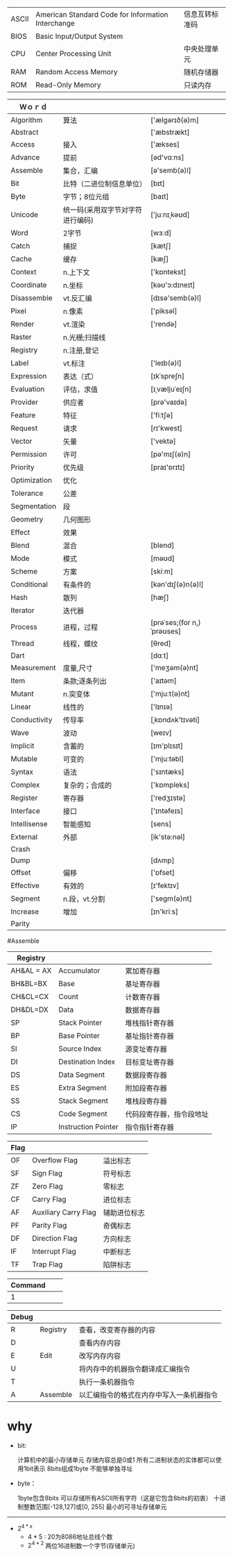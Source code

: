 
||||
|-|-|-|
|ASCII|American Standard Code for Information Interchange|信息互转标准码
|BIOS|Basic Input/Output System|
|CPU|Center Processing Unit|中央处理单元
|RAM|Random Access Memory|随机存储器
|ROM|Read-Only Memory|只读内存


|Ｗｏｒｄ|||
|-|-|-|
|Algorithm|算法| ['ælgərɪð(ə)m]
|Abstract| |['æbstrækt]
|Access|接入|['ækses]
|Advance|提前| [əd'vɑːns]
|Assemble|集合，汇编| [ə'semb(ə)l]
|Bit|比特（二进位制信息单位）| [bɪt]
|Byte|字节；8位元组|[baɪt]
|Unicode|统一码(采用双字节对字符进行编码)|['juːnɪˌkəʊd] 
|Word|2字节|[wɜːd]
|Catch| 捕捉|  [kætʃ]
|Cache|缓存| [kæʃ]
|Context|n.上下文| ['kɒntekst]
|Coordinate|n.坐标|[kəʊ'ɔ:dɪneɪt]
|Disassemble|vt.反汇编| [dɪsə'semb(ə)l]
|Pixel|n.像素|['piksəl]
|Render|vt.渲染| ['rendə]
|Raster| n.光栅;扫描线|
|Registry|n.注册,登记|
|Label|vt.标注|['leɪb(ə)l]
|Expression|表达（式） | [ɪkˈspreʃn]
|Evaluation|评估，求值 | [ɪˌvæljuˈeɪʃn]
|Provider|供应者|[prə'vaɪdə]|
|Feature|特征| ['fiːtʃə]
|Request|请求|[rɪ'kwest]
|Vector| 矢量|['vektə]
|Permission|许可| [pə'mɪʃ(ə)n]
|Priority |优先级| [praɪ'ɒrɪtɪ]
|Optimization|优化|
|Tolerance|公差|
|Segmentation|段|
|Geometry|几何图形|
|Effect|效果|
|Blend|混合|[blend]
|Mode|模式|[məʊd]
|Scheme|方案| [skiːm]
|Conditional|有条件的|[kən'dɪʃ(ə)n(ə)l]
|Hash|散列|[hæʃ]
|Iterator|迭代器|
|Process|进程，过程| [prəˈses;(for n,)ˈprəʊses]
|Thread|线程，螺纹| [θred]
|Dart||[dɑːt]
|Measurement|度量,尺寸| ['meʒəm(ə)nt]
|Item|条款;逐条列出| ['aɪtəm]
|Mutant|n.突变体|['mjuːt(ə)nt]
|Linear|线性的|['lɪnɪə]
|Conductivity|传导率|[ˌkɒndʌk'tɪvəti]
|Wave| 波动|[weɪv]
|Implicit| 含蓄的|[ɪm'plɪsɪt]
|Mutable|可变的|	['mjuːtəbl] 
|Syntax|语法 |['sɪntæks]
|Complex|复杂的；合成的 |['kɒmpleks]
|Register|寄存器|['redʒɪstə]
|Interface|接口|['ɪntəfeɪs]
|Intellisense| 智能感知 | [sens]
|External| 外部| [ik'stə:nəl]
|Crash|
|Dump| | [dʌmp]
|Offset|偏移| ['ɒfset]
|Effective| 有效的| [ɪ'fektɪv]
|Segment|n.段，vt.分割|['segm(ə)nt]
|Increase|增加| [ɪn'kriːs]
|Parity |

#Assemble

|Registry|||
|-|-|-|
|AH&AL = AX| Accumulator|累加寄存器
|BH&BL=BX| Base| 基址寄存器
|CH&CL=CX|Count| 计数寄存器
|DH&DL=DX|Data|数据寄存器
|SP|Stack Pointer|堆栈指针寄存器
|BP|Base Pointer|基址指针寄存器
|SI|Source Index| 源变址寄存器
|DI|Destination Index |目标变址寄存器
|DS|Data Segment |数据段寄存器
|ES|Extra Segment|附加段寄存器
|SS|Stack Segment|堆栈段寄存器
|CS| Code Segment| 代码段寄存器，指令段地址 
|IP| Instruction Pointer| 指令指针寄存器


|Flag|||
|-|-|-|
|OF|Overflow Flag|溢出标志
|SF|Sign Flag|符号标志
|ZF|Zero Flag|零标志
|CF|Carry Flag|进位标志
|AF|Auxiliary Carry Flag| 辅助进位标志
|PF|Parity Flag|奇偶标志
|DF|Direction Flag|方向标志
|IF|Interrupt Flag|中断标志
|TF|Trap Flag|陷阱标志


|Command|||
|-|-|-|
|1|


|Debug|||
|-|-|-|
|R|Registry| 查看，改变寄存器的内容
|D| | 查看内存内容
|E| Edit| 改写内存内容
|U||将内存中的机器指令翻译成汇编指令
|T||执行一条机器指令
|A|Assemble|以汇编指令的格式在内存中写入一条机器指令


# why 
- bit:

    计算机中的最小存储单元
    存储内容总是0或1
    所有二进制状态的实体都可以使用1bit表示
    8bits组成1byte
    不能够单独寻址

- byte：

    1byte包含8bits
    可以存储所有ASCII所有字符（这是它包含8bits的初衷）
    十进制整数范围[-128,127]或[0, 255]
    最小的可寻址存储单元

----
- $2^{4*x}$ 
    - ${4*5}$ : 20为8086地址总线个数
    - $2^{4*2}$ 两位16进制数一个字节(存储单元)



